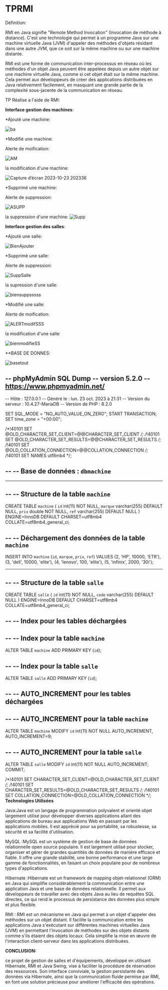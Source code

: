 # TPRMI

Définition:

RMI en Java signifie "Remote Method Invocation" (Invocation de méthode à distance). C'est une technologie qui permet à un programme Java sur une machine virtuelle Java (JVM) d'appeler des méthodes d'objets résidant dans une autre JVM, que ce soit sur la même machine ou sur une machine distante.

RMI est une forme de communication inter-processus en réseau où les méthodes d'un objet Java peuvent être appelées depuis un autre objet sur une machine virtuelle Java, comme si cet objet était sur la même machine. Cela permet aux développeurs de créer des applications distribuées en Java relativement facilement, en masquant une grande partie de la complexité sous-jacente de la communication en réseau.

TP Réalise a l'aide de RMI:

**Interface gestion des machines**:

*Ajouté une machine:

![ba](https://github.com/ELMOUWAHID-AYOUB/HibernateTP/assets/130571009/b74a3748-0a2f-4583-b888-fd4b45658315)


*Modifié une machine:


Alerte de moification:

![AM](https://github.com/ELMOUWAHID-AYOUB/HibernateTP/assets/130571009/7d69798c-3a9d-4e9d-8a7d-9108391ecf0b)

la modification d'une machine:

![Capture d’écran 2023-10-23 202336](https://github.com/ELMOUWAHID-AYOUB/HibernateTP/assets/130571009/658e826a-727f-4947-b54b-263e8061a52b)

*Supprimé une machine:

Alerte de suppression:

![ASUPP](https://github.com/ELMOUWAHID-AYOUB/HibernateTP/assets/130571009/da053b12-e283-4f01-9aa2-73a21b893e31)

la suppression d'une machine:
![Supp](https://github.com/ELMOUWAHID-AYOUB/HibernateTP/assets/130571009/c1dd8205-fad5-4ce3-98a6-090c7881624a)

**Interface gestion des salles**:

*Ajouté une salle:

![BienAjouter](https://github.com/ELMOUWAHID-AYOUB/HibernateTP/assets/130571009/4e15825e-9fd5-4161-a946-4111f41d2288)

*Supprimé une salle:

Alerte de suppression:

![SuppSalle](https://github.com/ELMOUWAHID-AYOUB/HibernateTP/assets/130571009/b9c1cea0-654a-444e-8bc3-ce0ca353858c)

la supression d'une salle:

![biensuppsssss](https://github.com/ELMOUWAHID-AYOUB/HibernateTP/assets/130571009/79880817-9826-4d6c-8c15-851b7c5ab46d)

*Modifié une salle:


Alerte de moification:


![ALERTmodifSSS](https://github.com/ELMOUWAHID-AYOUB/HibernateTP/assets/130571009/145a84c3-3e5c-4ab8-a043-8343fbf65c48)



la modification d'une salle:

![bienmodifieSS](https://github.com/ELMOUWAHID-AYOUB/HibernateTP/assets/130571009/f31625d9-01d7-47d9-94cb-df10682c4b8b)


**BASE DE DONNES:


![basetout](https://github.com/ELMOUWAHID-AYOUB/HibernateTP/assets/130571009/1360444d-48ee-4390-8133-4eb20aa4af8f)


-- phpMyAdmin SQL Dump
-- version 5.2.0
-- https://www.phpmyadmin.net/
--
-- Hôte : 127.0.0.1
-- Généré le : lun. 23 oct. 2023 à 21:31
-- Version du serveur : 10.4.27-MariaDB
-- Version de PHP : 8.2.0

SET SQL_MODE = "NO_AUTO_VALUE_ON_ZERO";
START TRANSACTION;
SET time_zone = "+00:00";


/*!40101 SET @OLD_CHARACTER_SET_CLIENT=@@CHARACTER_SET_CLIENT */;
/*!40101 SET @OLD_CHARACTER_SET_RESULTS=@@CHARACTER_SET_RESULTS */;
/*!40101 SET @OLD_COLLATION_CONNECTION=@@COLLATION_CONNECTION */;
/*!40101 SET NAMES utf8mb4 */;

--
-- Base de données : `dbmachine`
--

-- --------------------------------------------------------

--
-- Structure de la table `machine`
--

CREATE TABLE `machine` (
  `id` int(11) NOT NULL,
  `marque` varchar(255) DEFAULT NULL,
  `prix` double NOT NULL,
  `ref` varchar(255) DEFAULT NULL
) ENGINE=InnoDB DEFAULT CHARSET=utf8mb4 COLLATE=utf8mb4_general_ci;

--
-- Déchargement des données de la table `machine`
--

INSERT INTO `machine` (`id`, `marque`, `prix`, `ref`) VALUES
(2, 'HP', 10000, 'ETR'),
(3, 'dell', 10000, 'elite'),
(4, 'lenovo', 100, 'elite'),
(5, 'infinix', 2000, '30i');

-- --------------------------------------------------------

--
-- Structure de la table `salle`
--

CREATE TABLE `salle` (
  `id` int(11) NOT NULL,
  `code` varchar(255) DEFAULT NULL
) ENGINE=InnoDB DEFAULT CHARSET=utf8mb4 COLLATE=utf8mb4_general_ci;

--
-- Index pour les tables déchargées
--

--
-- Index pour la table `machine`
--
ALTER TABLE `machine`
  ADD PRIMARY KEY (`id`);

--
-- Index pour la table `salle`
--
ALTER TABLE `salle`
  ADD PRIMARY KEY (`id`);

--
-- AUTO_INCREMENT pour les tables déchargées
--

--
-- AUTO_INCREMENT pour la table `machine`
--
ALTER TABLE `machine`
  MODIFY `id` int(11) NOT NULL AUTO_INCREMENT, AUTO_INCREMENT=9;

--
-- AUTO_INCREMENT pour la table `salle`
--
ALTER TABLE `salle`
  MODIFY `id` int(11) NOT NULL AUTO_INCREMENT;
COMMIT;

/*!40101 SET CHARACTER_SET_CLIENT=@OLD_CHARACTER_SET_CLIENT */;
/*!40101 SET CHARACTER_SET_RESULTS=@OLD_CHARACTER_SET_RESULTS */;
/*!40101 SET COLLATION_CONNECTION=@OLD_COLLATION_CONNECTION */;
**Technologies Utilisées**

Java:Java est un langage de programmation polyvalent et orienté objet largement utilisé pour développer diverses applications allant des applications de bureau aux applications Web en passant par les applications mobiles. Il est apprécié pour sa portabilité, sa robustesse, sa sécurité et sa facilité d'utilisation.

MySQL :MySQL est un système de gestion de base de données relationnelle open source populaire. Il est largement utilisé pour stocker, organiser et gérer de grandes quantités de données de manière efficace et fiable. Il offre une grande stabilité, une bonne performance et une large gamme de fonctionnalités, en faisant un choix populaire pour de nombreux types d'applications.

Hibernate :Hibernate est un framework de mapping objet-relationnel (ORM) en Java qui simplifie considérablement la communication entre une application Java et une base de données relationnelle. Il permet aux développeurs de travailler avec des objets Java au lieu de requêtes SQL directes, ce qui rend le processus de persistance des données plus simple et plus flexible.

RMI :  RMI est un mécanisme en Java qui permet à un objet d'appeler des méthodes sur un objet distant. Il facilite la communication entre les applications Java s'exécutant sur différentes machines virtuelles Java (JVM) en permettant l'invocation de méthodes sur des objets distants comme s'ils étaient des objets locaux. Cela simplifie la mise en œuvre de l'interaction client-serveur dans les applications distribuées.


**CONCLUSION:**

 ce projet de gestion de salles et d'équipements, développé en utilisant Hibernate, RMI et Java Swing, vise à faciliter la procédure de réservation des ressources. Son interface conviviale, la gestion persistante des données via Hibernate, ainsi que la communication fluide permise par RMI, en font une solution précieuse pour améliorer l'efficacité des opérations.
